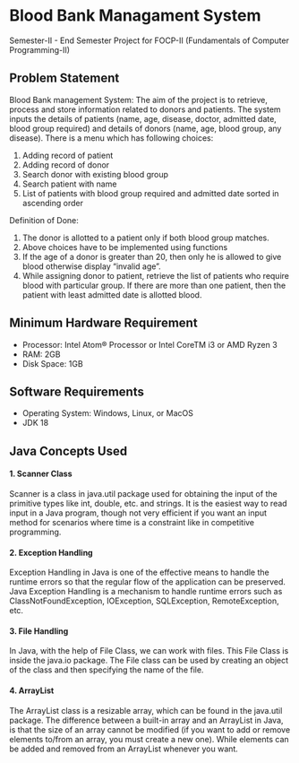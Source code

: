 # Blood Bank Managament System
Semester-II - End Semester Project for FOCP-II (Fundamentals of Computer Programming-II) 


## Problem Statement 
Blood Bank management System: The aim of the project is to retrieve, process and store information related to donors and patients. The system inputs the details of patients (name, age, disease, doctor, admitted date, blood group required) and details of donors (name, age, blood group, any disease). There is a menu which has following choices:
1. Adding record of patient
2. Adding record of donor
3. Search donor with existing blood group
4. Search patient with name
5. List of patients with blood group required and admitted date sorted in ascending order

Definition of Done:
1.	The donor is allotted to a patient only if both blood group matches. 
2.	Above choices have to be implemented using functions
3.	If the age of a donor is greater than 20, then only he is allowed to give blood otherwise display “invalid age”.
4.	While assigning donor to patient, retrieve the list of patients who require blood with particular group. If there are more than one patient, then the patient with least admitted date is allotted blood.



## Minimum Hardware Requirement 
* Processor: Intel Atom® Processor or Intel CoreTM i3 or AMD Ryzen 3
* RAM: 2GB
* Disk Space: 1GB


## Software Requirements 
* Operating System: Windows, Linux, or MacOS
* JDK 18 


## Java Concepts Used
#### 1. Scanner Class
Scanner is a class in java.util package used for obtaining the input of the primitive types like int, double, etc. and strings. It is the easiest way to read input in a Java program, though not very efficient if you want an input method for scenarios where time is a constraint like in competitive programming.

#### 2. Exception Handling
Exception Handling in Java is one of the effective means to handle the runtime errors so that the regular flow of the application can be preserved. Java Exception    Handling is a mechanism to handle runtime errors such as ClassNotFoundException, IOException, SQLException, RemoteException, etc.

#### 3. File Handling
In Java, with the help of File Class, we can work with files. This File Class is inside the java.io package. The File class can be used by creating an object of the class and then specifying the name of the file.

#### 4. ArrayList
The ArrayList class is a resizable array, which can be found in the java.util package.
The difference between a built-in array and an ArrayList in Java, is that the size of an array cannot be modified (if you want to add or remove elements to/from an array, you must create a new one). While elements can be added and removed from an ArrayList whenever you want. 
